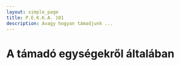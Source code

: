 ```yaml
---
layout: simple_page
title: P.E.K.K.A. 101
description: Avagy hogyan támadjunk ...
---
```


# A támadó egységekről általában
